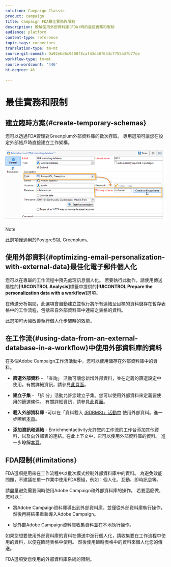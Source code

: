 ```yaml
---
solution: Campaign Classic
product: campaign
title: Campaign FDA最佳實務與限制
description: 瞭解使用外部資料庫(FDA)時的最佳實務和限制
audience: platform
content-type: reference
topic-tags: connectors
translation-type: tm+mt
source-git-commit: 0a92ebd6c9400f8caf43da8f633c7755a3fb77ce
workflow-type: tm+mt
source-wordcount: '446'
ht-degree: 4%

---
```



# 最佳實務和限制

## 建立臨時方案{#create-temporary-schemas}

您可以透過FDA管理對Greenplum外部資料庫的數次存取。 專用選項可讓您在設定外部帳戶時直接建立工作架構。

![](assets/fda_work_table.png)

>[!NOTE]
>
>此選項僅適用於PostgreSQL Greenplum。

## 使用外部資料{#optimizing-email-personalization-with-external-data}最佳化電子郵件個人化

您可以在專屬的工作流程中預先處理訊息個人化。 若要執行此動作，請使用傳送屬性的&#x200B;**[!UICONTROL Analysis]**&#x200B;標籤中提供的&#x200B;**[!UICONTROL Prepare the personalization data with a workflow]**&#x200B;選項。

在傳送分析期間，此選項會自動建立並執行將所有連結至目標的資料儲存在暫存表格中的工作流程，包括來自外部資料庫中連結之表格的資料。

此選項可大幅改善執行個人化步驟時的效能。

## 在工作流{#using-data-from-an-external-database-in-a-workflow}中使用外部資料庫的資料

在多個Adobe Campaign工作流活動中，您可以使用儲存在外部資料庫中的資料。

* **篩選外部資料** - 「查詢」 [](../../workflow/using/targeting-data.md#selecting-data) 活動可讓您新增外部資料，並在定義的篩選設定中使用。有關詳細資訊，請參見[此頁面](../../workflow/using/targeting-data.md#selecting-data)。

* **建立子集** - 「拆 [](../../workflow/using/split.md) 分」活動允許您建立子集。您可以使用外部資料來定義要使用的篩選條件。 有關詳細資訊，請參見[此頁面](../../workflow/using/split.md)。

* **載入外部資料庫** -可以在「資料載入 [(RDBMS)」活動中](../../workflow/using/data-loading--rdbms-.md) 使用外部資料。進一步瞭解[本頁](../../workflow/using/data-loading--rdbms-.md)。

* **添加資訊和連結** -  [](../../workflow/using/enrichment.md) Enrichmentactivity允許您向工作流的工作台添加其他資料，以及向外部表的連結。在此上下文中，它可以使用外部資料庫的資料。 進一步瞭解[本頁](../../workflow/using/enrichment.md)。

## FDA限制{#limitations}

FDA選項是用來在工作流程中以批次模式控制外部資料庫中的資料。 為避免效能問題，不建議在單一作業中使用FDA模組，例如：個人化、互動、即時訊息等。

請盡量避免需要同時使用Adobe Campaign和外部資料庫的操作。 若要這麼做，您可以：

* 將Adobe Campaign資料庫導出到外部資料庫，並僅從外部資料庫執行操作，然後再將結果重新導入Adobe Campaign。

* 從外部Adobe Campaign資料庫收集資料並在本地執行操作。

如果您想要使用外部資料庫的資料在傳送中進行個人化，請收集要在工作流程中使用的資料，以便在臨時表格中使用。 然後使用臨時表格中的資料來個人化您的傳送。

FDA選項受您使用的外部資料庫系統的限制。

